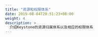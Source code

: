 ```yaml
---
title: "资源和权限体系"
date: 2019-08-04T20:51:23+08:00
weight: 4
description: >
  介绍Keystone的资源归属体系以及相应的权限体系
---
```



